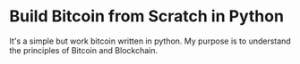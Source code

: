 # Build Bitcoin from Scratch in Python

It's a simple but work bitcoin written in python. My purpose is to understand the principles of Bitcoin and Blockchain.